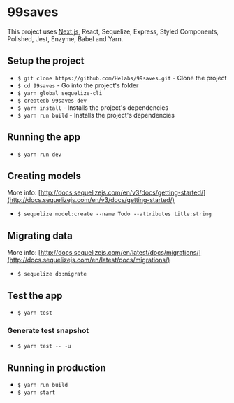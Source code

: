 # 99saves

This project uses [Next.js](https://github.com/zeit/next.js), React, Sequelize, Express, Styled Components, Polished, Jest, Enzyme, Babel and Yarn.

## Setup the project

* `$ git clone https://github.com/Helabs/99saves.git` - Clone the project
* `$ cd 99saves` - Go into the project's folder
* `$ yarn global sequelize-cli`
* `$ createdb 99saves-dev`
* `$ yarn install` - Installs the project's dependencies
* `$ yarn run build` - Installs the project's dependencies

## Running the app

* `$ yarn run dev`

## Creating models

More info: [http://docs.sequelizejs.com/en/v3/docs/getting-started/](http://docs.sequelizejs.com/en/v3/docs/getting-started/)

* `$ sequelize model:create --name Todo --attributes title:string`

## Migrating data

More info: [http://docs.sequelizejs.com/en/latest/docs/migrations/](http://docs.sequelizejs.com/en/latest/docs/migrations/)

* `$ sequelize db:migrate`

## Test the app

* `$ yarn test`

### Generate test snapshot

* `$ yarn test -- -u`

## Running in production

* `$ yarn run build`
* `$ yarn start`
